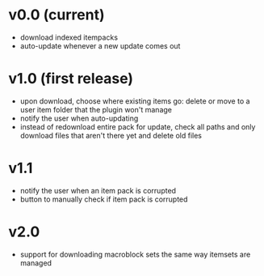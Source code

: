 # v0.0 (current)

<ul>
  <li>download indexed itempacks</li>
  <li>auto-update whenever a new update comes out</li>
</ul>

# v1.0 (first release)
<ul>
  <li>upon download, choose where existing items go: delete or move to a user item folder that the plugin won't manage</li>
  <li>notify the user when auto-updating</li>
  <li>instead of redownload entire pack for update, check all paths and only download files that aren't there yet and delete old files</li>
</ul>

# v1.1 

<ul>
  <li>notify the user when an item pack is corrupted</li>
  <li>button to manually check if item pack is corrupted</li>
</ul>

# v2.0

<ul>
  <li>support for downloading macroblock sets the same way itemsets are managed